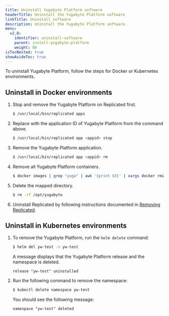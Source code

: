 ```yaml
---
title: Uninstall Yugabyte Platform software
headerTitle: Uninstall the Yugabyte Platform software
linkTitle: Uninstall software
description: Uninstall the Yugabyte Platform software.
menu:
  v2.8:
    identifier: uninstall-software
    parent: install-yugabyte-platform
    weight: 80
isTocNested: true
showAsideToc: true
---
```


To uninstall Yugabyte Platform, follow the steps for Docker or Kubernetes environments.

## Uninstall in Docker environments

1. Stop and remove the Yugabyte Platform on Replicated first.

    ```sh
    $ /usr/local/bin/replicated apps
    ```

2. Replace <appid> with the application ID of Yugabyte Platform from the command above.

    ```sh
    $ /usr/local/bin/replicated app <appid> stop
    ```

3. Remove the Yugabyte Platform application.

    ```sh
    $ /usr/local/bin/replicated app <appid> rm
    ```

4. Remove all Yugabyte Platform containers.

    ```sh
    $ docker images | grep "yuga" | awk '{print $3}' | xargs docker rmi -f
    ```

5. Delete the mapped directory.

    ```sh
    $ rm -rf /opt/yugabyte
    ```

6. Uninstall Replicated by following instructions documented in [Removing Replicated](https://help.replicated.com/docs/native/customer-installations/installing-via-script/#removing-replicated).

## Uninstall in Kubernetes environments

1. To remove the Yugabyte Platform, run the `helm delete` command:

    ```sh
    $ helm del yw-test -n yw-test
    ```

    A message displays that the Yugabyte Platform release and the namespace is deleted.

    ```output
    release "yw-test" uninstalled
    ```

2. Run the following command to remove the namespace:

    ```sh
    $ kubectl delete namespace yw-test
    ```

    You should see the following message:

    ```output
    namespace "yw-test" deleted
    ```
